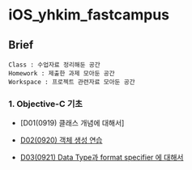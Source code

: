 # iOS_yhkim_fastcampus

## Brief
```
Class : 수업자료 정리해둔 공간
Homework : 제출한 과제 모아둔 공간
Workspace : 프로젝트 관련자료 모아둔 공간
```

### 1. Objective-C 기초

- [D01(0919) 클래스 개념에 대해서]

- [D02(0920) 객체 생성 연습]

- [D03(0921) Data Type과 format specifier 에 대해서]

  [D02(0920) 객체 생성 연습]: <https://github.com/yhkim0426/iOS_yhkim_fastcampus/blob/master/Class/D03_DataType/DataType0921/DataType.md>

  [D03(0921) Data Type과 format specifier 에 대해서]: <https://github.com/yhkim0426/iOS_yhkim_fastcampus/blob/master/Class/D03_DataType/DataType0921/DataType.md>

